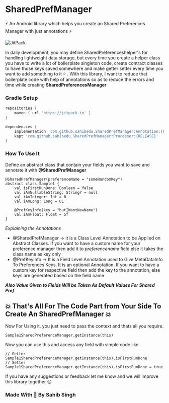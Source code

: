 # SharedPrefManager
 :zap: An Android library which helps you create an Shared Preferences Manager with just annotations :zap:

![JitPack](https://img.shields.io/jitpack/v/github/sahibedu/SharedPrefManager?color=blue&label=Release)

In daily development, you may define SharedPreferenceshelper's for handling lightweight data storage, but every time you create a helper class you have to write a lot of boilerplate singleton code, create contract classes to have those keys saved somewhere and make getter setter every time you want to add something to it :sweat_drops:	. With this library, I want to reduce that boilerplate code with help of annotations so as to reduce the errors and time while creating **SharedPreferencesManager** 

### Gradle Setup
```gradle
repositories {
    maven { url 'https://jitpack.io' }
}

dependencies {
    implementation 'com.github.sahibedu.SharedPrefManager:Annotation:{RELEASE}'
    kapt 'com.github.sahibedu.SharedPrefManager:Processor:{RELEASE}'
}
```

### How To Use It
Define an abstract class that contain your fields you want to save and annotate it with **@SharedPrefManager**
```
@SharedPrefManager(preferenceName = "someRandomKey")
abstract class Sample1 {
    val isFirstRunDone: Boolean = false
    val iAmNullableString: String? = null
    val iAmInteger: Int = 0
    val iAmLong: Long = 0L

    @PrefKeyInfo(key = "butIWantNewName")
    val iAmFloat: Float = 5f
}
```

_Explaining the Annotations_
- @SharedPrefManager -> It is a Class Level Annotation to be Applied on Abstract Classes. If you want to have a custom name for your preference manager then add it to *preferencename* field else it takes the class name as key only
- @PrefKeyInfo -> It is a Field Level Annotation used to Give MetaDataInfo To Preferences Keys. It is an optional Annotation. If you want to have a custom key for respective field then add the key to the annotation, else keys are generated based on the field name

**_Also Value Given to Fields Will be Taken As Default Values For Shared Pref_**

## :boom: That's All For The Code Part from Your Side To Create An SharedPrefManager :boom:

Now For Using it. you just need to pass the context and thats all you require. 
```
Sample1SharedPreferenceManager.getInstance(this)
```
Now you can use this and access any field with simple code like
```
// Getter
Sample1SharedPreferenceManager.getInstance(this).isFirstRunDone
// Setter
Sample1SharedPreferenceManager.getInstance(this).isFirstRunDone = true
```
If you have any suggestions or feedback let me know and we will improve this library together :wink:


### Made With :dog: By Sahib Singh
